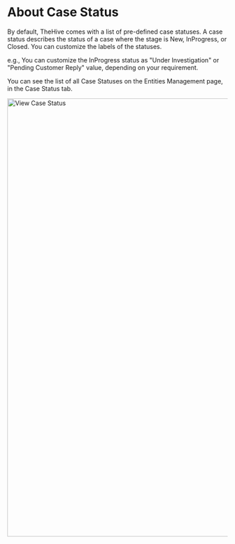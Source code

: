 # About Case Status

By default, TheHive comes with a list of pre-defined case statuses. A case status describes the status of a case where the stage is New, InProgress, or Closed. You can customize the labels of the statuses.

e.g., You can customize the InProgress status as "Under Investigation" or "Pending Customer Reply" value, depending on your requirement.

You can see the list of all Case Statuses on the Entities Management page, in the Case Status tab.

<img src="../images/view-case-status.png" alt="View Case Status" width="1000" height="1000"/>